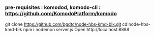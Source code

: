  ### pre-requisites : komodod, komodo-cli : https://github.com/KomodoPlatform/komodo 

 git clone https://github.com/bgdtc/node-hbs-kmd-blk.git
 cd node-hbs-kmd-blk
 npm i
 nodemon server.js
 Open http://localhost:8888 
